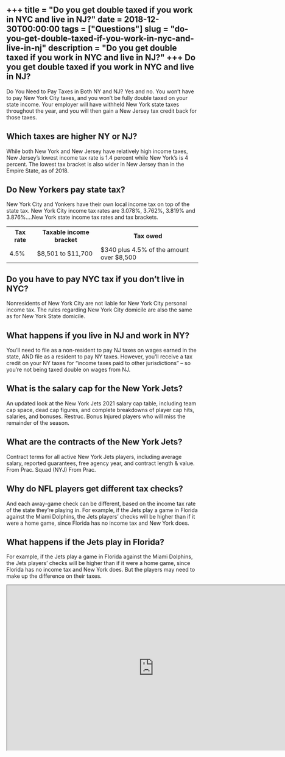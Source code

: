 +++
title = "Do you get double taxed if you work in NYC and live in NJ?"
date = 2018-12-30T00:00:00
tags = ["Questions"]
slug = "do-you-get-double-taxed-if-you-work-in-nyc-and-live-in-nj"
description = "Do you get double taxed if you work in NYC and live in NJ?"
+++
Do you get double taxed if you work in NYC and live in NJ?
----------------------------------------------------------

Do You Need to Pay Taxes in Both NY and NJ? Yes and no. You won’t have to pay New York City taxes, and you won’t be fully double taxed on your state income. Your employer will have withheld New York state taxes throughout the year, and you will then gain a New Jersey tax credit back for those taxes.

Which taxes are higher NY or NJ?
--------------------------------

While both New York and New Jersey have relatively high income taxes, New Jersey’s lowest income tax rate is 1.4 percent while New York’s is 4 percent. The lowest tax bracket is also wider in New Jersey than in the Empire State, as of 2018.

Do New Yorkers pay state tax?
-----------------------------

New York City and Yonkers have their own local income tax on top of the state tax. New York City income tax rates are 3.078%, 3.762%, 3.819% and 3.876%….New York state income tax rates and tax brackets.

<table><tr><th>Tax rate</th><th>Taxable income bracket</th><th>Tax owed</th></tr><tr><td>4.5%</td><td>$8,501 to $11,700</td><td>$340 plus 4.5% of the amount over $8,500</td></tr></table>

Do you have to pay NYC tax if you don’t live in NYC?
----------------------------------------------------

Nonresidents of New York City are not liable for New York City personal income tax. The rules regarding New York City domicile are also the same as for New York State domicile.

What happens if you live in NJ and work in NY?
----------------------------------------------

You’ll need to file as a non-resident to pay NJ taxes on wages earned in the state, AND file as a resident to pay NY taxes. However, you’ll receive a tax credit on your NY taxes for “income taxes paid to other jurisdictions” – so you’re not being taxed double on wages from NJ.

What is the salary cap for the New York Jets?
---------------------------------------------

An updated look at the New York Jets 2021 salary cap table, including team cap space, dead cap figures, and complete breakdowns of player cap hits, salaries, and bonuses. Restruc. Bonus Injured players who will miss the remainder of the season.

What are the contracts of the New York Jets?
--------------------------------------------

Contract terms for all active New York Jets players, including average salary, reported guarantees, free agency year, and contract length &amp; value. From Prac. Squad (NYJ) From Prac.

Why do NFL players get different tax checks?
--------------------------------------------

And each away-game check can be different, based on the income tax rate of the state they’re playing in. For example, if the Jets play a game in Florida against the Miami Dolphins, the Jets players’ checks will be higher than if it were a home game, since Florida has no income tax and New York does.

What happens if the Jets play in Florida?
-----------------------------------------

For example, if the Jets play a game in Florida against the Miami Dolphins, the Jets players’ checks will be higher than if it were a home game, since Florida has no income tax and New York does. But the players may need to make up the difference on their taxes.

<iframe allow="accelerometer; autoplay; clipboard-write; encrypted-media; gyroscope; picture-in-picture" allowfullscreen="" class="__youtube_prefs__  epyt-is-override  no-lazyload" data-no-lazy="1" data-origheight="433" data-origwidth="770" data-skipgform_ajax_framebjll="" height="433" id="_ytid_81873" loading="lazy" src="https://www.youtube.com/embed/bi8V-9EQfec?enablejsapi=1&autoplay=0&cc_load_policy=0&cc_lang_pref=&iv_load_policy=1&loop=0&modestbranding=0&rel=1&fs=1&playsinline=0&autohide=2&theme=dark&color=red&controls=1&" title="YouTube player" width="770"></iframe>